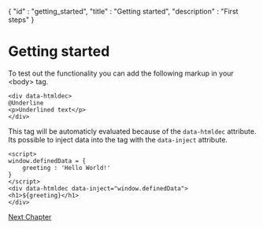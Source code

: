 {
"id" : "getting_started",
"title" : "Getting started",
"description" : "First steps"
}
# Getting started

To test out the functionality you can add the following markup in your &lt;body&gt; tag.
```
<div data-htmldec>
@Underline
<p>Underlined text</p>
</div>
```

This tag will be automaticly evaluated because of the ```data-htmldec``` attribute.
Its possible to inject data into the tag with the ```data-inject``` attribute.

```
<script>
window.definedData = {
    greeting : 'Hello World!'
}
</script>
<div data-htmldec data-inject="window.definedData">
<h1>${greeting}</h1>
</div>
```

[Next Chapter](${page=components})
